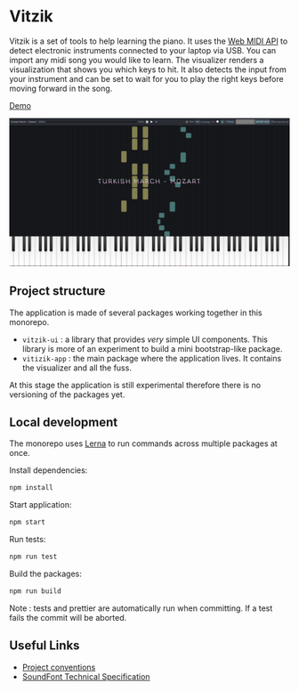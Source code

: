 # Vitzik

Vitzik is a set of tools to help learning the piano. It uses the [Web MIDI API](https://developer.mozilla.org/en-US/docs/Web/API/Web_MIDI_API) to detect electronic instruments connected to your laptop via USB. You can import any midi song you would like to learn. The visualizer renders a visualization that shows you which keys to hit. It also detects the input from your instrument and can be set to wait for you to play the right keys before moving forward in the song.

[Demo](https://sinamaltess.github.io/vitzik/)

![demo image](docs/img/demo.jpg)

## Project structure

The application is made of several packages working together in this monorepo.

- `vitzik-ui` : a library that provides _very_ simple UI components. This library is more of an experiment to build a mini bootstrap-like package.
- `vitizik-app` : the main package where the application lives. It contains the visualizer and all the fuss.

At this stage the application is still experimental therefore there is no versioning of the packages yet.

## Local development

The monorepo uses [Lerna](https://lerna.js.org/) to run commands across multiple packages at once.

Install dependencies:

```sh
npm install
```

Start application:

```sh
npm start
```

Run tests:

```sh
npm run test
```

Build the packages:

```sh
npm run build
```

Note : tests and prettier are automatically run when committing. If a test fails the commit will be aborted.

## Useful Links

- [Project conventions](docs/project_conventions.md)
- [SoundFont Technical Specification](https://freepats.zenvoid.org/sf2/sfspec24.pdf)
